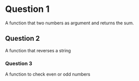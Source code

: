 # Question 1

A function that two numbers as argument and returns the sum.

## Question 2

A function that reverses a string

### Question 3

A function to check even or odd numbers
